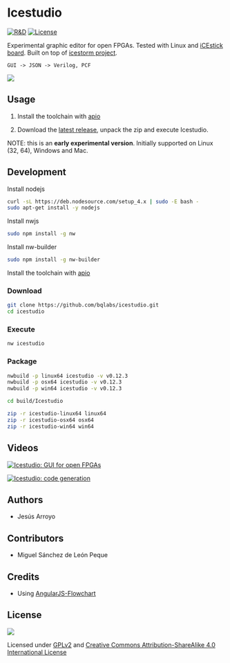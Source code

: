 # Icestudio

[![R&D](https://img.shields.io/badge/-R%26D-brightgreen.svg)](https://github.com/Jesus89/icestudio)
[![License](http://img.shields.io/:license-gpl-blue.svg)](http://opensource.org/licenses/GPL-2.0)

Experimental graphic editor for open FPGAs. Tested with Linux and [iCEstick board](http://www.pighixxx.com/test/portfolio-items/icestick/). Built on top of [icestorm project](http://www.clifford.at/icestorm/).

    GUI -> JSON -> Verilog, PCF

![][icestudio-demo]

## Usage

1. Install the toolchain with [apio](https://github.com/bqlabs/apio#install)

2. Download the [latest release](https://github.com/bqlabs/icestudio/releases), unpack the zip and execute Icestudio.

NOTE: this is an **early experimental version**. Initially supported on Linux (32, 64), Windows and Mac.

## Development

Install nodejs
```bash
curl -sL https://deb.nodesource.com/setup_4.x | sudo -E bash -
sudo apt-get install -y nodejs
```

Install nwjs
```bash
sudo npm install -g nw
```

Install nw-builder
```bash
sudo npm install -g nw-builder
```

Install the toolchain with [apio](https://github.com/bqlabs/apio#install)

### Download

```bash
git clone https://github.com/bqlabs/icestudio.git
cd icestudio
```

### Execute

```bash
nw icestudio
```

### Package

```bash
nwbuild -p linux64 icestudio -v v0.12.3
nwbuild -p osx64 icestudio -v v0.12.3
nwbuild -p win64 icestudio -v v0.12.3

cd build/Icestudio

zip -r icestudio-linux64 linux64
zip -r icestudio-osx64 osx64
zip -r icestudio-win64 win64
```

## Videos

[![Icestudio: GUI for open FPGAs](http://img.youtube.com/vi/Okl4Rr_i6Qk/0.jpg)](http://www.youtube.com/watch?v=Okl4Rr_i6Qk "Icestudio: GUI for open FPGAs")

[![Icestudio: code generation](http://img.youtube.com/vi/pG1DsF9MIj0/0.jpg)](http://www.youtube.com/watch?v=pG1DsF9MIj0 "Icestudio: code generation")

## Authors

* Jesús Arroyo

## Contributors

* Miguel Sánchez de León Peque

## Credits

* Using [AngularJS-Flowchart](https://github.com/codecapers/AngularJS-FlowChart)

## License

![][bq-logo-cc-sa]

Licensed under [GPLv2](http://opensource.org/licenses/GPL-2.0) and [Creative Commons Attribution-ShareAlike 4.0 International License](http://creativecommons.org/licenses/by-sa/4.0/)

[icestudio-demo]: doc/images/icestudio-demo.gif
[bq-logo-cc-sa]: doc/images/bq-logo-cc-sa-small-150px.png
